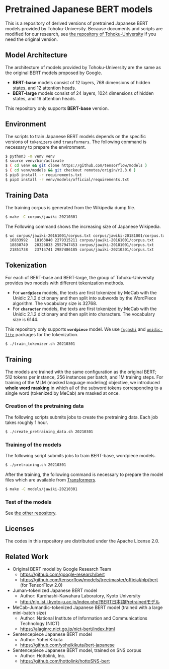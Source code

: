 # Pretrained Japanese BERT models

This is a repository of derived versions of pretrained Japanese BERT models provided by Tohoku-University.
Because documents and scripts are modified for our research, see [the repository of Tohoku-University](https://github.com/cl-tohoku/bert-japanese) if you need the original version.

## Model Architecture

The architecture of models provided by Tohoku-University are the same as the original BERT models proposed by Google.
- **BERT-base** models consist of 12 layers, 768 dimensions of hidden states, and 12 attention heads.
- **BERT-large** models consist of 24 layers, 1024 dimensions of hidden states, and 16 attention heads.

This repository only supports **BERT-base** version.

## Environment

The scripts to train Japanese BERT models depends on the specific versions of `tokenizers` and `transformers`.
The following command is necessary to prepare the environment.

```sh
$ python3 -m venv venv
$ source venv/bin/activate
$ ( cd venv && git clone https://github.com/tensorflow/models )
$ ( cd venv/models && git checkout remotes/origin/r2.3.0 )
$ pip3 install -r requirements.txt
$ pip3 install -r venv/models/official/requirements.txt
```

## Training Data

The training corpus is generated from the Wikipedia dump file.

```sh
$ make -C corpus/jawiki-20210301
```

The Following command shows the increasing size of Japanese Wikipedia.

```sh
$ wc corpus/jawiki-20161001/corpus.txt corpus/jawiki-20181001/corpus.txt corpus/jawiki-20210329/corpus.txt 
  16833992   18163840 2279315211 corpus/jawiki-20161001/corpus.txt
  18830749   20326833 2557947453 corpus/jawiki-20181001/corpus.txt
  21851738   23714741 2987486185 corpus/jawiki-20210301/corpus.txt
```

## Tokenization

For each of BERT-base and BERT-large, the group of Tohoku-University provides two models with different tokenization methods.

- For **`wordpiece`** models, the texts are first tokenized by MeCab with the Unidic 2.1.2 dictionary and then split into subwords by the WordPiece algorithm.
  The vocabulary size is 32768.
- For **`character`** models, the texts are first tokenized by MeCab with the Unidic 2.1.2 dictionary and then split into characters.
  The vocabulary size is 6144.

This repository only supports **`wordpiece`** model.
We use [`fugashi`](https://github.com/polm/fugashi) and [`unidic-lite`](https://github.com/polm/unidic-lite) packages for the tokenization.

```sh
$ ./train_tokenizer.sh 20210301
```

## Training

The models are trained with the same configuration as the original BERT; 512 tokens per instance, 256 instances per batch, and 1M training steps.
For training of the MLM (masked language modeling) objective, we introduced **whole word masking** in which all of the subword tokens corresponding to a single word (tokenized by MeCab) are masked at once.

### Creation of the pretraining data

The following scripts submits jobs to create the pretraining data.  Each job takes roughly 1 hour.

```sh
$ ./create_pretraining_data.sh 20210301
```

### Training of the models

The following script submits jobs to train BERT-base, wordpiece models.

```sh
$ ./pretraining.sh 20210301
```

After the training, the following command is necessary to prepare the model files which are available from [Transformers](https://github.com/huggingface/transformers/).

```sh
$ make -C models/jawiki-20210301
```

### Test of the models

See [the other repository](https://github.com/tsuchm/nict-bert-rcqa-test).

## Licenses

The codes in this repository are distributed under the Apache License 2.0.

## Related Work

- Original BERT model by Google Research Team
    - https://github.com/google-research/bert
    - https://github.com/tensorflow/models/tree/master/official/nlp/bert (for TensorFlow 2.0)
- Juman-tokenized Japanese BERT model
    - Author: Kurohashi-Kawahara Laboratory, Kyoto University
    - http://nlp.ist.i.kyoto-u.ac.jp/index.php?BERT日本語Pretrainedモデル
- MeCab-Jumandic-tokenized Japanese BERT model (trained with a large mini-batch size)
    - Author: National Institute of Information and Communications Technology (NICT)
    - https://alaginrc.nict.go.jp/nict-bert/index.html
- Sentencepiece Japanese BERT model
    - Author: Yohei Kikuta
    - https://github.com/yoheikikuta/bert-japanese
- Sentencepiece Japanese BERT model, trained on SNS corpus
    - Author: Hottolink, Inc.
    - https://github.com/hottolink/hottoSNS-bert
